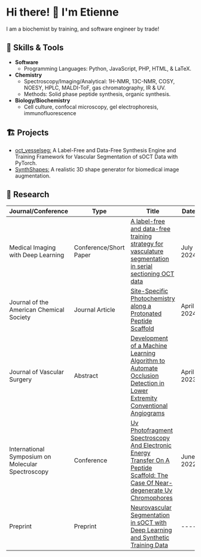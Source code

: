 # Hi there! 👋 I'm Etienne

I am a biochemist by training, and software engineer by trade! 

## 🚀 Skills & Tools

- **Software**
  - Programming Languages: Python, JavaScript, PHP, HTML, & LaTeX.
- **Chemistry**
  - Spectroscopy/Imaging/Analytical: 1H-NMR, 13C-NMR, COSY, NOESY, HPLC, MALDI-ToF, gas chromatography, IR & UV.
  - Methods: Solid phase peptide synthesis, organic synthesis.
- **Biology/Biochemistry**
    - Cell culture, confocal microscopy, gel electrophoresis, immunofluorescence

## 🏗️ Projects
- [oct_vesselseg:](https://github.com/EtienneChollet/oct_vesselseg) A Label-Free and Data-Free Synthesis Engine and Training Framework for Vascular Segmentation of sOCT Data with PyTorch.
- [SynthShapes:](https://github.com/EtienneChollet/SynthShapes) A realistic 3D shape generator for biomedical image augmentation.

## 📜 Research

| Journal/Conference                                               | Type        | Title      |   Date    |
| --------------------------------------------------------------   | ----------- |----------- | --------- |
| Medical Imaging with Deep Learning                               | Conference/Short Paper |[A label-free and data-free training strategy for vasculature segmentation in serial sectioning OCT data](https://openreview.net/forum?id=j8v7qc5bof&referrer=%5Bthe%20profile%20of%20Etienne%20Chollet%5D(%2Fprofile%3Fid%3D~Etienne_Chollet1)) | July 2024 |
| Journal of the American Chemical Society                         | Journal Article | [Site-Specific Photochemistry along a Protonated Peptide Scaffold](https://pubs.acs.org/doi/abs/10.1021/jacs.4c01576) | April 2024 |
| Journal of Vascular Surgery                                      | Abstract |[Development of a Machine Learning Algorithm to Automate Occlusion Detection in Lower Extremity Conventional Angiograms](https://www.jvascsurg.org/article/S0741-5214(23)00154-4/fulltext) | April 2023 |
| International Symposium on Molecular Spectroscopy                | Conference  | [Uv Photofragment Spectroscopy And Electronic Energy Transfer On A Peptide Scaffold: The Case Of Near-degenerate Uv Chromophores](https://www.ideals.illinois.edu/items/125986) | June 2022
| Preprint                                                         | Preprint | [Neurovascular Segmentation in sOCT with Deep Learning and Synthetic Training Data](https://arxiv.org/abs/2407.01419v1)  | ---- |
